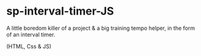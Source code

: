 # sp-interval-timer-JS
A little boredom killer of a project &amp; a big training tempo helper, in the form of an interval timer.

(HTML, Css & JS)
